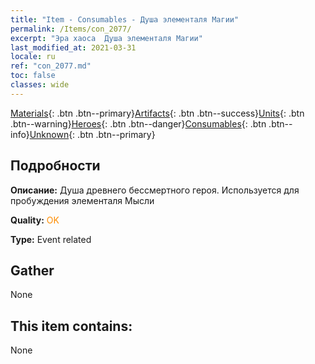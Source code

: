 ```yaml
---
title: "Item - Consumables - Душа элементаля Магии"
permalink: /Items/con_2077/
excerpt: "Эра хаоса  Душа элементаля Магии"
last_modified_at: 2021-03-31
locale: ru
ref: "con_2077.md"
toc: false
classes: wide
---
```

 [Materials](/ru/Items/){: .btn .btn--primary}[Artifacts](/ru/Items/Artifacts/){: .btn .btn--success}[Units](/ru/Items/Units/){: .btn .btn--warning}[Heroes](/ru/Items/Heroes/){: .btn .btn--danger}[Consumables](/ru/Items/Consumables/){: .btn .btn--info}[Unknown](/ru/Items/Unknown/){: .btn .btn--primary}

## Подробности
 **Описание:** Душа древнего бессмертного героя. Используется для пробуждения элементаля Мысли

 **Quality:** <span style="color: #FF8C00">OK</span>

 **Type:** Event related

## Gather

  None

## This item contains:

  None

